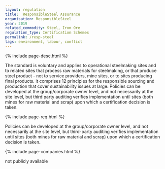 ```yaml
---
layout: regulation
title:  ResponsibleSteel Assurance
organisation: ResponsibleSteel
year: 2019
related_commodity: Steel, Iron Ore
regulation_type: Certification Schemes
permalink: /resp-steel
tags: environment, labour, conflict
---
```


{% include page-desc.html %}

The standard is voluntary and applies to operational steelmaking sites and to related sites that process raw materials for steelmaking, or that produce steel product - not to service providers, mine sites, or to sites producing final products. It comprises 12 principles for the responsible sourcing and production that cover sustainability issues at large. Policies can be developed at the group/corporate owner level, and not necessarily at the site level, but third party auditing verifies implementation until sites (both mines for raw material and scrap) upon which a certification decision is taken.

{% include page-req.html %}

Policies can be developed at the group/corporate owner level, and not necessarily at the site level, but third-party auditing verifies implementation until sites (both mines for raw material and scrap) upon which a certification decision is taken.

{% include page-companies.html %}

not publicly available
